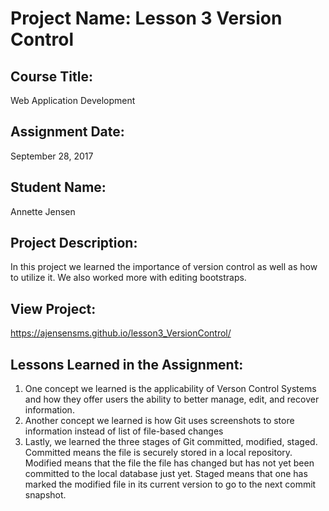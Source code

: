 # Project Name:  Lesson 3 Version Control


## Course Title:
Web Application Development

## Assignment Date:  
September 28, 2017

## Student Name:  
Annette Jensen

## Project Description:
In this project we learned the importance of version control as well as how to utilize it.  We also worked more with editing bootstraps.

## View Project:
https://ajensensms.github.io/lesson3_VersionControl/



## Lessons Learned in the Assignment:
1. One concept we learned is the applicability of Verson Control Systems and how they offer users the ability to better manage, edit, and recover information.
2. Another concept we learned is how Git uses screenshots to store information instead of list of file-based changes
3. Lastly, we learned the three stages of Git committed, modified, staged.  Committed means the file is securely stored in a local repository.  Modified means that the file the file has changed but has not yet been committed to the local database just yet.  Staged means that one has marked the modified file in its current version to go to the next commit snapshot. 

